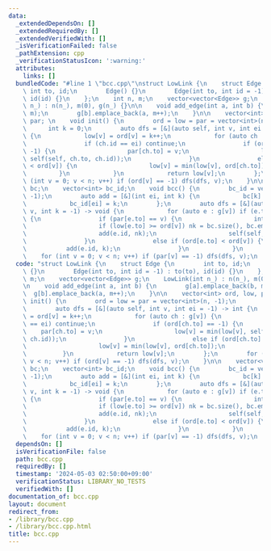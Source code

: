 ```yaml
---
data:
  _extendedDependsOn: []
  _extendedRequiredBy: []
  _extendedVerifiedWith: []
  _isVerificationFailed: false
  _pathExtension: cpp
  _verificationStatusIcon: ':warning:'
  attributes:
    links: []
  bundledCode: "#line 1 \"bcc.cpp\"\nstruct LowLink {\n    struct Edge {\n       \
    \ int to, id;\n        Edge() {}\n        Edge(int to, int id = -1) : to(to),\
    \ id(id) {}\n    };\n    int n, m;\n    vector<vector<Edge>> g;\n    LowLink(int\
    \ n_) : n(n_), m(0), g(n_) {}\n\n    void add_edge(int a, int b) {\n        g[a].emplace_back(b,\
    \ m);\n        g[b].emplace_back(a, m++);\n    }\n\n    vector<int> ord, low,\
    \ par; \n    void init() {\n        ord = low = par = vector<int>(n, -1);\n  \
    \      int k = 0;\n        auto dfs = [&](auto self, int v, int ei = -1) -> int\
    \ {\n            low[v] = ord[v] = k++;\n            for (auto ch : g[v]) {\n\
    \                if (ch.id == ei) continue;\n                if (ord[ch.to] ==\
    \ -1) {\n                    par[ch.to] = v;\n                    low[v] = min(low[v],\
    \ self(self, ch.to, ch.id));\n                }\n                else if (ord[ch.to]\
    \ < ord[v]) {\n                    low[v] = min(low[v], ord[ch.to]);\n       \
    \         }\n            }\n            return low[v];\n        };\n        for\
    \ (int v = 0; v < n; v++) if (ord[v] == -1) dfs(dfs, v);\n    }\n\n    vector<vector<int>>\
    \ bc;\n    vector<int> bc_id;\n    void bcc() {\n        bc_id = vector<int>(m,\
    \ -1);\n        auto add = [&](int ei, int k) {\n            bc[k].emplace_back(ei);\n\
    \            bc_id[ei] = k;\n        };\n        auto dfs = [&](auto self, int\
    \ v, int k = -1) -> void {\n            for (auto e : g[v]) if (e.to != par[v])\
    \ {\n                if (par[e.to] == v) {\n                    int nk = k;\n\
    \                    if (low[e.to] >= ord[v]) nk = bc.size(), bc.emplace_back();\n\
    \                    add(e.id, nk);\n                    self(self, e.to, nk);\n\
    \                }\n                else if (ord[e.to] < ord[v]) {\n         \
    \           add(e.id, k);\n                }\n            }\n        };\n    \
    \    for (int v = 0; v < n; v++) if (par[v] == -1) dfs(dfs, v);\n    }\n};\n\n"
  code: "struct LowLink {\n    struct Edge {\n        int to, id;\n        Edge()\
    \ {}\n        Edge(int to, int id = -1) : to(to), id(id) {}\n    };\n    int n,\
    \ m;\n    vector<vector<Edge>> g;\n    LowLink(int n_) : n(n_), m(0), g(n_) {}\n\
    \n    void add_edge(int a, int b) {\n        g[a].emplace_back(b, m);\n      \
    \  g[b].emplace_back(a, m++);\n    }\n\n    vector<int> ord, low, par; \n    void\
    \ init() {\n        ord = low = par = vector<int>(n, -1);\n        int k = 0;\n\
    \        auto dfs = [&](auto self, int v, int ei = -1) -> int {\n            low[v]\
    \ = ord[v] = k++;\n            for (auto ch : g[v]) {\n                if (ch.id\
    \ == ei) continue;\n                if (ord[ch.to] == -1) {\n                \
    \    par[ch.to] = v;\n                    low[v] = min(low[v], self(self, ch.to,\
    \ ch.id));\n                }\n                else if (ord[ch.to] < ord[v]) {\n\
    \                    low[v] = min(low[v], ord[ch.to]);\n                }\n  \
    \          }\n            return low[v];\n        };\n        for (int v = 0;\
    \ v < n; v++) if (ord[v] == -1) dfs(dfs, v);\n    }\n\n    vector<vector<int>>\
    \ bc;\n    vector<int> bc_id;\n    void bcc() {\n        bc_id = vector<int>(m,\
    \ -1);\n        auto add = [&](int ei, int k) {\n            bc[k].emplace_back(ei);\n\
    \            bc_id[ei] = k;\n        };\n        auto dfs = [&](auto self, int\
    \ v, int k = -1) -> void {\n            for (auto e : g[v]) if (e.to != par[v])\
    \ {\n                if (par[e.to] == v) {\n                    int nk = k;\n\
    \                    if (low[e.to] >= ord[v]) nk = bc.size(), bc.emplace_back();\n\
    \                    add(e.id, nk);\n                    self(self, e.to, nk);\n\
    \                }\n                else if (ord[e.to] < ord[v]) {\n         \
    \           add(e.id, k);\n                }\n            }\n        };\n    \
    \    for (int v = 0; v < n; v++) if (par[v] == -1) dfs(dfs, v);\n    }\n};\n\n"
  dependsOn: []
  isVerificationFile: false
  path: bcc.cpp
  requiredBy: []
  timestamp: '2024-05-03 02:50:00+09:00'
  verificationStatus: LIBRARY_NO_TESTS
  verifiedWith: []
documentation_of: bcc.cpp
layout: document
redirect_from:
- /library/bcc.cpp
- /library/bcc.cpp.html
title: bcc.cpp
---
```

